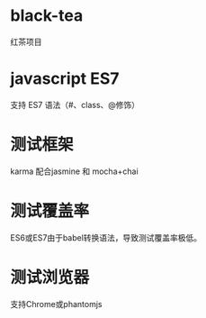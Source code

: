 # black-tea
红茶项目

# javascript ES7
支持 ES7 语法（#、class、@修饰）

# 测试框架
karma 配合jasmine 和 mocha+chai

# 测试覆盖率
ES6或ES7由于babel转换语法，导致测试覆盖率极低。

# 测试浏览器
支持Chrome或phantomjs